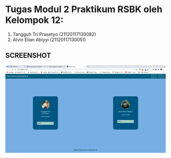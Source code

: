 # Tugas Modul 2 Praktikum RSBK oleh Kelompok 12:
1. Tangguh Tri Prasetyo (21120117130082)
2. Alvin Elian Abiyyi (21120117130051)

## SCREENSHOT
![Alt text](/modul2.png?raw=true "Screenshot Hasil Tugas Modul 2")
